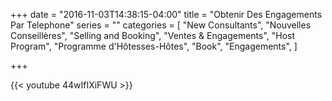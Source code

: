 +++
date = "2016-11-03T14:38:15-04:00"
title = "Obtenir Des Engagements Par Telephone"
series = ""
categories = [
  "New Consultants",
  "Nouvelles Conseillères",
  "Selling and Booking",
  "Ventes & Engagements",
  "Host Program",
  "Programme d'Hôtesses-Hôtes",
  "Book",
  "Engagements",
]

+++

{{< youtube 44wIfIXiFWU >}}
